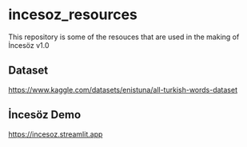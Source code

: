 # incesoz_resources
This repository is some of the resouces that are used in the making of İncesöz v1.0

## Dataset
https://www.kaggle.com/datasets/enistuna/all-turkish-words-dataset

## İncesöz Demo
https://incesoz.streamlit.app
